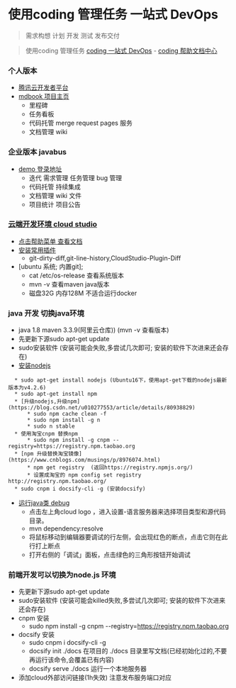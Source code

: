 # 使用coding 管理任务 一站式 DevOps
> 需求构想 计划 开发 测试 发布交付

> 使用coding 管理任务 [coding 一站式 DevOps](https://coding.net/) - [coding 帮助文档中心](https://e.coding.net/help/)

 

### 个人版本
* [腾讯云开发者平台](https://dev.tencent.com/user)
* [mdbook 项目主页](https://dev.tencent.com/u/javastar920905/p/mdbook)
    * 里程碑
    * 任务看板
    * 代码托管  merge request pages 服务
    * 文档管理 wiki 
        
### 企业版本 javabus 
* [demo 登录地址](https://javabus.coding.net)
  * 迭代  需求管理 任务管理  bug 管理  
  * 代码托管  持续集成 
  * 文档管理 wiki  文件 
  * 项目统计  项目公告 

### [云端开发环境 cloud studio](https://studio.dev.tencent.com/ws/blkpze)
* [点击帮助菜单 查看文档](https://dev.tencent.com/help/cloud-studio/faq)
* [安装常用插件](https://dev.tencent.com/help/cloud-studio/plugins) 
    * git-dirty-diff,git-line-history,CloudStudio-Plugin-Diff
* [ubuntu 系统; 内置git]; 
    *  cat /etc/os-release 查看系统版本
    *  mvn -v 查看maven java版本
    * 磁盘32G 内存128M 不适合运行docker

### java 开发 切换java环境
  * java 1.8  maven 3.3.9(阿里云仓库)) (mvn -v 查看版本)
  * 先更新下源sudo apt-get update
  * sudo安装软件  (安装可能会失败,多尝试几次即可; 安装的软件下次进来还会存在)
  * [安装nodejs](/books/2.front🆚/front_learn.md)

  ```
    * sudo apt-get install nodejs (Ubuntu16下，使用apt-get下载的nodejs最新版本为v4.2.6)
    * sudo apt-get install npm
    * [升级nodejs,升级npm](https://blog.csdn.net/u010277553/article/details/80938829) 
        * sudo npm cache clean -f
        * sudo npm install -g n
        * sudo n stable
    * 使用淘宝cnpm 替换npm
        * sudo npm install -g cnpm --registry=https://registry.npm.taobao.org
    * [npm 升级替换淘宝镜像](https://www.cnblogs.com/musings/p/8976074.html)
        * npm get registry  (返回https://registry.npmjs.org/)
        * 设置成淘宝的 npm config set registry http://registry.npm.taobao.org/
    * sudo cnpm i docsify-cli -g (安装docsify)
```
  * [运行java类 debug](https://dev.tencent.com/help/cloud-studio/java-debug)
    * 点击左上角cloud logo ，进入设置-语言服务器来选择项目类型和源代码目录。
    * mvn dependency:resolve
    * 将鼠标移动到编辑器要调试的行左侧，会出现红色的断点，点击它则在此行打上断点
    * 打开右侧的「调试」面板，点击绿色的三角形按钮开始调试


### 前端开发可以切换为node.js 环境
  * 先更新下源sudo apt-get update
  * sudo安装软件  (安装可能会killed失败,多尝试几次即可; 安装的软件下次进来还会存在)
  * cnpm 安装 
    * sudo npm install -g cnpm --registry=https://registry.npm.taobao.org
  * docsify 安装 
    * sudo cnpm i docsify-cli -g
    * docsify init ./docs  在项目的 ./docs 目录里写文档(已经初始化过的,不要再运行该命令,会覆盖已有内容)
    * docsify serve ./docs  运行一个本地服务器
  * 添加cloud外部访问链接(1h失效) 注意发布服务端口对应

 


